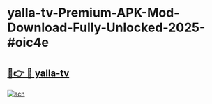 # yalla-tv-Premium-APK-Mod-Download-Fully-Unlocked-2025-#oic4e

# <h2><a href="https://bedroomkl.my?title=yalla-tv&ref=1AP">🔗👉 🔴 yalla-tv</a></h2>

[![acn](https://github.com/user-attachments/assets/0f9c940e-d8b0-45ae-aac7-cd30a18b3e1c)](https://bedroomkl.my?title=yalla-tv&ref=1AP)

